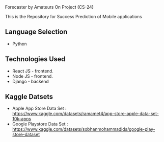 Forecaster by Amateurs On Project (CS-24)

This is the Repository for  Success Prediction of  Mobile applications


## Language Selection

* Python 

## Technologies Used

* React JS - frontend. 
* Node JS - frontend. 
* Django - backend 

## Kaggle Datsets 

* Apple App Store Data Set :
https://www.kaggle.com/datasets/ramamet4/app-store-apple-data-set-10k-apps
* Google Playstore Data Set : 
https://www.kaggle.com/datasets/sobhanmohammadids/google-play-store-dataset
